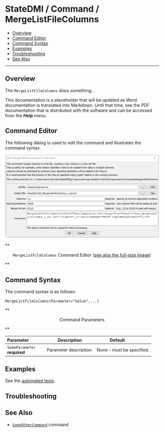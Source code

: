 # StateDMI / Command / MergeListFileColumns #

* [Overview](#overview)
* [Command Editor](#command-editor)
* [Command Syntax](#command-syntax)
* [Examples](#examples)
* [Troubleshooting](#troubleshooting)
* [See Also](#see-also)

-------------------------

## Overview ##

The `MergeListFileColumns` does something...

This documentation is a placeholder that will be updated as Word documentation is translated into Markdown.
Until that time, see the PDF documentation that is distributed with the software and can be accessed
from the ***Help*** menu.

## Command Editor ##

The following dialog is used to edit the command and illustrates the command syntax.

![MergeListFileColumns](MergeListFileColumns.png)

**<p style="text-align: center;">
`MergeListFileColumns` Command Editor (<a href="../MergeListFileColumns.png">see also the full-size image</a>)
</p>**

## Command Syntax ##

The command syntax is as follows:

```text
MergeListFileColumns(Parameter="Value",...)
```
**<p style="text-align: center;">
Command Parameters
</p>**

| **Parameter**&nbsp;&nbsp;&nbsp;&nbsp;&nbsp;&nbsp;&nbsp;&nbsp;&nbsp;&nbsp;&nbsp;&nbsp; | **Description** | **Default**&nbsp;&nbsp;&nbsp;&nbsp;&nbsp;&nbsp;&nbsp;&nbsp;&nbsp;&nbsp; |
| --------------|-----------------|----------------- |
|`SomeParameter`<br>**required**|Parameter description.|None – must be specified.|

## Examples ##

See the [automated tests](https://github.com/OpenWaterFoundation/cdss-app-statedmi-main/tree/master/test/regression/commands/MergeListFileColumns).

## Troubleshooting ##

## See Also ##

* [`SomeOtherCommand`](../SomeOtherCommand/SomeOtherCommand) command
